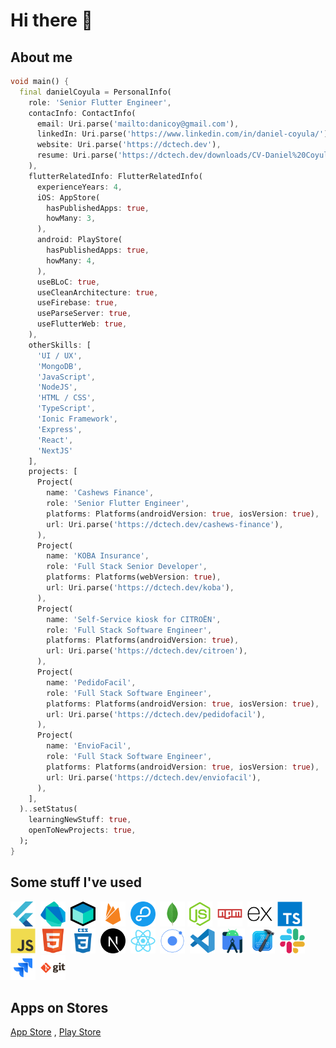 # Hi there 👋

<!--
- 🌱 I’m currently learning ...
- 🤔 I’m looking for help with ...


- 🔭 I’m currently working on Pet's platform 🐶🐱
- 😄 Pronouns: he/him/his
- 📫 How to reach me: Through <a href="https://www.linkedin.com/in/daniel-coyula/">LinkedIn</a> or my <a href="https://dctech.dev">Personal Portfolio</a>
- 👯 I’m looking to collaborate on Open source projects
- 💬 Ask me about Flutter / Dart
- ⚡ Fun fact: Love playing drums 🥁 -->

## About me

```dart
void main() {
  final danielCoyula = PersonalInfo(
    role: 'Senior Flutter Engineer',
    contacInfo: ContactInfo(
      email: Uri.parse('mailto:danicoy@gmail.com'),
      linkedIn: Uri.parse('https://www.linkedin.com/in/daniel-coyula/'),
      website: Uri.parse('https://dctech.dev'),
      resume: Uri.parse('https://dctech.dev/downloads/CV-Daniel%20Coyula.pdf'),
    ),
    flutterRelatedInfo: FlutterRelatedInfo(
      experienceYears: 4,
      iOS: AppStore(
        hasPublishedApps: true,
        howMany: 3,
      ),
      android: PlayStore(
        hasPublishedApps: true,
        howMany: 4,
      ),
      useBLoC: true,
      useCleanArchitecture: true,
      useFirebase: true,
      useParseServer: true,
      useFlutterWeb: true,
    ),
    otherSkills: [
      'UI / UX',
      'MongoDB',
      'JavaScript',
      'NodeJS',
      'HTML / CSS',
      'TypeScript',
      'Ionic Framework',
      'Express',
      'React',
      'NextJS'
    ],
    projects: [
      Project(
        name: 'Cashews Finance',
        role: 'Senior Flutter Engineer',
        platforms: Platforms(androidVersion: true, iosVersion: true),
        url: Uri.parse('https://dctech.dev/cashews-finance'),
      ),
      Project(
        name: 'KOBA Insurance',
        role: 'Full Stack Senior Developer',
        platforms: Platforms(webVersion: true),
        url: Uri.parse('https://dctech.dev/koba'),
      ),
      Project(
        name: 'Self-Service kiosk for CITROËN',
        role: 'Full Stack Software Engineer',
        platforms: Platforms(androidVersion: true),
        url: Uri.parse('https://dctech.dev/citroen'),
      ),
      Project(
        name: 'PedidoFacil',
        role: 'Full Stack Software Engineer',
        platforms: Platforms(androidVersion: true, iosVersion: true),
        url: Uri.parse('https://dctech.dev/pedidofacil'),
      ),
      Project(
        name: 'EnvioFacil',
        role: 'Full Stack Software Engineer',
        platforms: Platforms(androidVersion: true, iosVersion: true),
        url: Uri.parse('https://dctech.dev/enviofacil'),
      ),
    ],
  )..setStatus(
    learningNewStuff: true,
    openToNewProjects: true,
  );
}
```

## Some stuff I've used

<div>
  <img src="https://github.com/devicons/devicon/blob/master/icons/flutter/flutter-original.svg" title="Flutter" alt="Flutter" width="40" height="40"/>&nbsp;
  <img src="https://github.com/devicons/devicon/blob/master/icons/dart/dart-original.svg" title="Dart" alt="Dart" width="40" height="40"/>&nbsp;
  <img src="https://github.com/monster555/monster555/blob/main/bloc-logo.svg" title="BLoC" alt="BLoC" width="40" height="40"/>&nbsp;
  <img src="https://github.com/devicons/devicon/blob/master/icons/firebase/firebase-plain.svg" title="Firebase" alt="Firebase" width="40" height="40"/>&nbsp;
  <img src="https://github.com/monster555/monster555/blob/main/parse-server-logo.svg" title="Parse Server" alt="Parse Server" width="40" height="40"/>&nbsp;
  <img src="https://github.com/devicons/devicon/blob/master/icons/mongodb/mongodb-original.svg" title="MongoDB" **alt="MongoDB" width="40" height="40"/>
  <img src="https://github.com/devicons/devicon/blob/master/icons/nodejs/nodejs-original.svg" title="NodeJS" alt="NodeJS" width="40" height="40"/>&nbsp;
  <img src="https://github.com/devicons/devicon/blob/master/icons/npm/npm-original-wordmark.svg" title="NPM" alt="NPM" width="40" height="40"/>&nbsp;
  <img src="https://github.com/devicons/devicon/blob/master/icons/express/express-original.svg" title="Express" alt="Express" width="40" height="40"/>&nbsp;
  <img src="https://github.com/devicons/devicon/blob/master/icons/typescript/typescript-original.svg" title="TypeScript" alt="TypeScript" width="40" height="40"/>&nbsp;
  <img src="https://github.com/devicons/devicon/blob/master/icons/javascript/javascript-original.svg" title="JavaScript" alt="JavaScript" width="40" height="40"/>&nbsp;
  <img src="https://github.com/devicons/devicon/blob/master/icons/html5/html5-original.svg" title="HTML5" alt="HTML" width="40" height="40"/>&nbsp;
  <img src="https://github.com/devicons/devicon/blob/master/icons/css3/css3-plain-wordmark.svg"  title="CSS3" alt="CSS" width="40" height="40"/>&nbsp;
  <img src="https://github.com/devicons/devicon/blob/master/icons/nextjs/nextjs-original.svg" title="NextJS" alt="NextJS" width="40" height="40"/>&nbsp;
  <img src="https://github.com/devicons/devicon/blob/master/icons/react/react-original.svg" title="React" alt="React" width="40" height="40"/>&nbsp;
  <img src="https://github.com/devicons/devicon/blob/master/icons/ionic/ionic-original.svg" title="Ionic" alt="Ionic" width="40" height="40"/>&nbsp;
  <img src="https://github.com/devicons/devicon/blob/master/icons/vscode/vscode-original.svg" title="React" alt="React" width="40" height="40"/>&nbsp;
  <img src="https://github.com/devicons/devicon/blob/master/icons/androidstudio/androidstudio-original.svg" title="Android Studio" alt="Android Studio" width="40" height="40"/>&nbsp;
  <img src="https://github.com/devicons/devicon/blob/master/icons/xcode/xcode-original.svg" title="Xcode" alt="Xcode" width="40" height="40"/>&nbsp;
  <img src="https://github.com/devicons/devicon/blob/master/icons/slack/slack-original.svg" title="Slack" alt="Slack" width="40" height="40"/>&nbsp;
  <img src="https://github.com/devicons/devicon/blob/master/icons/jira/jira-original.svg" title="Jira" alt="Jira" width="40" height="40"/>&nbsp;
  <img src="https://github.com/devicons/devicon/blob/master/icons/git/git-original-wordmark.svg" title="Git" **alt="Git" width="40" height="40"/>
</div>

## Apps on Stores

<a href="https://apps.apple.com/us/developer/daniel-coyula/id1396312930" target="_blank">App Store</a>&nbsp;,
<a href="https://play.google.com/store/apps/developer?id=DC+Tech" target="_blank">Play Store</a>
